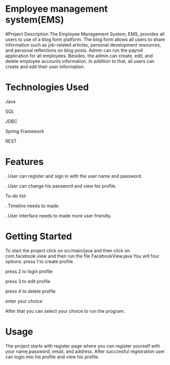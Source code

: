 # Employee management system(EMS)

#Project Description
The Employee Management System, EMS, provides all users to use of a blog form platform. The blog form allows all users to share information such as job-related articles, personal development resources, and personal reflections on blog posts. Admin can run the payroll application for all employees. Besides, the admin can create, edit, and delete employee accounts information. In addition to that, all users can create and edit their user information.

# Technologies Used
Java

SQL

JDBC

Spring Framework

REST


# Features
. User can register and sign in with the user name and password.

. User can change his password and view his profile.


To-do list:

. Timeline needs to made.

. User Interface needs to made more user friendly.


# Getting Started
To start the project click on src/main/java and then click on com.facebook.view and then run the file FacebookView.java
You will four options:
press 1 to create profile

press 2 to login profile

press 3 to edit profile

press 4 to delete profile

enter your choice

After that you can select your choice to run the program.

# Usage
The project starts with register page where you can register yourself with your name,password, email, and address.
After succcesful registration user can login into his profile and view his profile.



